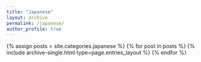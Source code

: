 ```yaml
---
title: "Japanese"
layout: archive
permalink: /japanese/
author_profile: true
---
```


{% assign posts = site.categories.japanese %}
{% for post in posts %} {% include archive-single.html type=page.entries_layout %} {% endfor %}